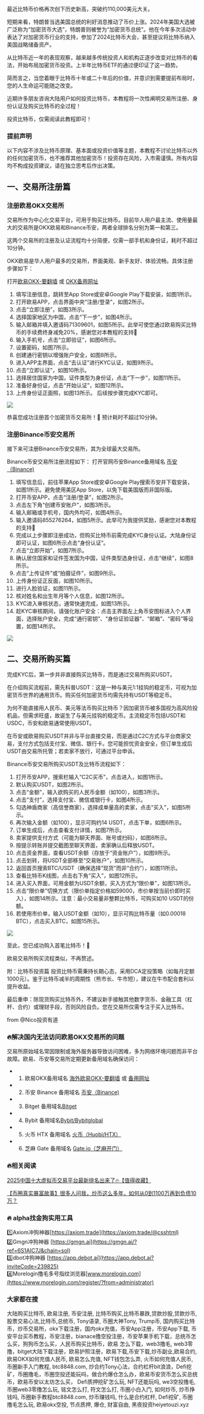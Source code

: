 最近比特币价格再次创下历史新高，突破约110,000美元大关。

短期来看，特朗普当选美国总统的利好消息推动了币价上涨。2024年美国大选被广泛称为“加密货币大选”，特朗普则被誉为“加密货币总统”。他在今年多次活动中表达了对加密货币行业的支持，参加了2024比特币大会，甚至提议将比特币纳入美国战略储备资产。

从比特币近一年的表现观察，越来越多传统投资人和机构正逐步改变对比特币的看法，开始布局加密货币投资。上半年比特币ETF的通过便印证了这一趋势。

简而言之，当您着眼于比特币十年或二十年后的价值，并意识到需要提前布局时，您的人生命运可能随之改变。

近期许多朋友咨询大陆用户如何投资比特币，本教程将一次性阐明交易所注册、身份认证及购买比特币的全过程！

投资比特币，仅需阅读此教程即可！

### 提前声明
以下内容不涉及比特币原理、基本面或投资价值等主题，本教程不讨论比特币以外的任何加密货币，也不推荐其他加密货币！投资存在风险，入市需谨慎。所有内容均不构成投资建议，请在独立思考后作出决策。

## 一、交易所注册篇
### 注册欧易OKX交易所
交易所作为中心化交易平台，可用于购买比特币。目前华人用户最主流、使用量最大的交易所是OKX欧易和Binance币安，两者全球排名分别为第一和第三。

这两个交易所的注册及认证流程均十分简便，仅需一部手机和身份证，耗时不超过10分钟。

OKX欧易是华人用户最多的交易所，界面美观、新手友好、体验流畅。具体注册步骤如下：

打开[欧易OKX-要翻墙](https://www.okx.com/zh-hans/join/74873351) 或 [OKX备用网址](https://www.chouyi.world/zh-hans/join/74873351) 

1. 填写注册信息，跳转至App Store或安卓Google Play下载安装，如图1所示。
2. 打开欧易APP，点击界面中央“注册/登录”，如图2所示。
3. 点击“立即注册”，如图3所示。
4. 选择国家地区为中国，点击“下一步”，如图4所示。
5. 输入邮箱并填入邀请码71309601，如图5所示。此举可使您通过欧易购买比特币的手续费终身减免20%，感谢您对本教程的支持🙏
6. 输入手机号，点击“立即验证”，如图6所示。
7. 设置密码，如图7所示。
8. 创建通行密钥以增强账户安全，如图8所示。
9. 进入APP主界面，点击“去认证”进行KYC认证，如图9所示。
10. 点击“立即认证”，如图10所示。
11. 选择居住国家为中国，证件类型为身份证，点击“下一步”，如图11所示。
12. 准备好身份证，点击“开始认证”，如图12所示。
13. 上传身份证正面照，如图13所示。
后续按步骤完成KYC即可。

[![](https://307e939.webp.li/20250707183502032.png)](https://btc8848.com/top-10-exchanges)

恭喜您成功注册首个加密货币交易所！🎉 预计耗时不超过10分钟。

### 注册Binance币安交易所
接下来可注册Binance币安交易所，其为全球最大交易所。

Binance币安交易所注册流程如下：
打开官网币安Binance备用域名 [币安（Binance)](https://accounts.binance.com/zh-CN/register?ref=36457687)
1. 填写信息后，前往苹果App Store或安卓Google Play搜索币安并下载安装，如图1所示。避免使用美区App Store，以免下载美国版而非国际版。
2. 打开币安APP，点击“注册/登录”，如图2所示。
3. 点击左下角“创建币安账户”，如图3所示。
4. 输入邮箱或手机号，国内外均可，如图4所示。
5. 输入邀请码855276264，如图5所示。此举可为我提供奖励，感谢您对本教程的支持🙏
6. 完成以上步骤即注册成功，但购买比特币前需完成KYC身份认证。大陆身份证即可认证，如图6所示点击“身份认证”。
7. 点击“立即开始”，如图7所示。
8. 确认居住国家和证件签发国为中国，证件类型选身份证，点击“继续”，如图8所示。
9. 点击“上传证件”或“拍摄证件”，如图9所示。
10. 上传身份证正反面，如图10所示。
11. 进行人脸验证，如图11所示。
12. 核对姓名和出生年月等个人信息，如图12所示。
13. KYC进入审核状态，通常快速完成，如图13所示。
14. 趁KYC审核期间，请强化账户安全：点击主界面左上角币安图标进入个人界面，选择账户安全，完成“通行密钥”、“身份证验证器”、“邮箱”、“密码”等设置，如图14所示。

[![](https://307e939.webp.li/20250707183835889.png)](https://btc8848.com/top-10-exchanges)

## 二、交易所购买篇
完成KYC后，第一步并非直接购买比特币，而是通过交易所购买USDT。

在介绍购买流程前，需先科普USDT：这是一种与美元1:1挂钩的稳定币，可视为加密货币世界的通用货币。购买任何加密货币均需先持有USDT等稳定币。

为何不能直接用人民币、美元等法币购买比特币？因加密货币被多国视为高风险投机品，但需求旺盛，故诞生了与美元挂钩的稳定币。主流稳定币包括USDT和USDC，币安和欧易通常使用USDT。

在币安或欧易购买USDT并非与平台直接交易，而是通过C2C方式与平台商家交易，支付方式包括支付宝、微信、银行卡。您可能担忧资金安全，但订单生成后USDT由交易所托管；若卖家不放行，可通过平台申诉。

Binance币安交易所购买USDT及比特币流程如下：
1. 打开币安APP，搜索栏输入“C2C买币”，点击进入，如图1所示。
2. 默认购买USDT，如图2所示。
3. 点击“金额”，输入欲购买的人民币金额（如100），如图3所示。
4. 点击“支付”，选择支付宝、微信或银行卡，如图4所示。
5. 勾选神盾商家（高信誉商家），选择成单量高的卖家，点击“买入”，如图5所示。
6. 再次输入金额（如100），显示可购约14 USDT，点击下单，如图6所示。
7. 订单生成后，点击查看支付详情，如图7所示。
8. 卖家提供支付方式（可能为聊天界面、账号或扫码），如图8所示。
9. 按提示转账并提交截图至聊天界面，卖家确认后释放USDT。
10. 点击资金界面，查看USDT余额（存放于“资金账户”），如图9所示。
11. 点击划转，将USDT全部移至“交易账户”，如图10所示。
12. 返回首页搜索BTC/USDT（确保选择“现货”而非“合约”），如图11所示。
13. 查看比特币K线图，点击右下角“买入”，如图12所示。
14. 进入买入界面，可用金额为USDT余额，买入方式为“限价单”，如图13所示。
15. 点击“限价单”切换方式（限价单指定价格如59000，市价单按当前价即时买入），如图14所示。注意：最小交易量非整颗比特币，可购买如10 USDT的份额。
16. 若使用市价单，输入USDT金额（如10），显示可购比特币量（如0.00018 BTC），点击买入BTC，如图15所示。

[![](https://307e939.webp.li/20250707183906212.png)](https://btc8848.com/top-10-exchanges)

至此，您已成功购入首笔比特币！🎉

欧易交易所购买流程类似，不再赘述。

附：比特币投资篇
投资比特币需秉持长期心态，采用DCA定投策略（如每月定额1000元）。鉴于比特币减半的周期性（熊市长、牛市短），建议在牛市配合套利以提升收益。

最后重申：除现货购买比特币外，不建议新手接触其他数字货币、金融工具（杠杆、合约）或理财手段，否则风险自负。您在交易所仅需专注于买入比特币。

from @Nico投资有道

### 🔥解决国内无法访问欧易OKX交易所的问题
交易所原始域名常因限制或海外服务器导致访问困难，多为网络环境问题而非平台故障。欧易、币安等交易所定期更新备用域名确保访问：
- 1. 欧易OKX备用域名 [海外欧易OKX-要翻墙](https://www.okx.com/zh-hans/join/74873351) 或 [备用网址](https://www.chouyi.world/zh-hans/join/74873351) 
- 2. 币安 Binance 备用域名 [币安（Binance)](https://accounts.binance.com/zh-CN/register?ref=36457687)
- 3. Bitget 备用域名[Bitget](https://www.bitget.com/zh-CN/referral/register?from=referral&clacCode=VRNEYUTR)
- 4. Bybit 备用域名[Bybit/Bybitglobal](https://www.bybitglobal.com/zh-MY/invite/?ref=VMKORMM)
- 5. 火币 HTX 备用域名 [火币（Huobi/HTX）](https://www.htx.com/invite/zh-cn/1f?invite_code=whf45223)
- 6. 芝麻 Gate 备用域名 [Gate.io（芝麻开门）](https://www.gate.io/zh/signup?ref_type=103&ref=A1ERAQ)

### 🔥相关阅读
[2025中国十大虚拟币交易平台最新排名出来了🔥【值得收藏】](https://btc8848.com/top-10-exchanges/)

[【币圈真实暴富故事】很多人问我，炒币这么多年，如何从0到1100万再到负债10万？](https://heiyetouzi.xyz/biquanstory001/)

### 🔥 alpha找金狗实用工具
1️⃣Axiom冲狗神器[https://axiom.trade](https://axiom.trade/@csshtml)  
2️⃣Gmgn冲狗神器 [https://gmgn.ai](https://gmgn.ai/?ref=6S1AIC7J&chain=sol)  
3️⃣dbot冲狗神器 [https://app.debot.ai](https://app.debot.ai?inviteCode=239825)  
4️⃣Morelogin撸毛多号指纹浏览器[www.morelogin.com](https://www.morelogin.com/register/?from=administrator)  

### 大家都在搜
大陆购买比特币, 欧易注册, 币安注册, 比特币购买,比特币暴跌,贷款炒股,贷款炒币,股票交易心法,比特币,总统币, Tony语录, 币圈大神Tony, Trump币, 国内购买比特币，炒币交易所，okx下载注册，国内okx充值，币安App注册，币安App下载, 币安平台买币教程，币安注册，bianace撸空投注册，币安苹果手机下载，总统币怎么买，狗狗币怎么买，人民币购买比特币，欧易 怎么下载，web3撸毛, web3零撸，bitget大陆下载注册，欧易护照注册，欧易下载,币安下载,炒币副业,欧易合约, 欧易OKX如何充值人民币, 欧易怎么充值, NFT钱包怎么弄, 火币如何充值人民币, 币圈新手入门教程, btc8848.com, 炒合约Tony心法，合约杠杆bit浪浪，Defi挖矿，币圈撸毛，币圈空投还能玩吗，做合约爆仓怎么办，欧易币安货币怎么买总统币，欧易币安以太坊怎么买， Defi质押挖矿怎么玩, NFT还能玩吗, we3空投撸毛, 币圈web3零撸怎么玩, 铭文怎么打, 符文怎么打, 币圈小白入门, 如何炒币, 炒币挣钱吗, 币圈新手教程btc8848.com, 炒币赚钱吗, 什么是合约杠杆, Defi挖矿, 币圈撸毛怎么玩, 欧易okx空投, 节点质押, 爆仓, 财富自由, 黑夜投资heiyetouzi.xyz